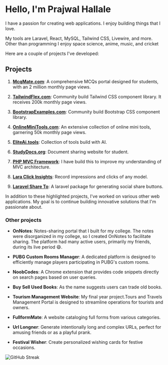 # Hello, I'm Prajwal Hallale

I have a passion for creating web applications. I enjoy building things that I love.

My tools are Laravel, React, MySQL, Tailwind CSS, Livewire, and more.
Other than programming I enjoy space science, anime, music, and cricket  

Here are a couple of projects I've developed:

## Projects

1. [**McqMate.com**](https://mcqmate.com): A comprehensive MCQs portal designed for students, with an 2 million monthly page views.

2. [**TailwindFlex.com**](https://tailwindflex.com): Community build Tailwind CSS component library. It receives 200k monthly page views.
   
3. [**BootstrapExamples.com**](https://bootstrapexamples.com): Community build Bootstrap CSS component library.

4. [**OnlineMiniTools.com**](https://onlineminitools.com): An extensive collection of online mini tools, garnering 50k monthly page views.

5. [**EliteAi.tools**](https://eliteai.tools): Collection of tools build with AI.
  
6. [**StudyDocs.org**](https://studydocs.org/): Document sharing website for student.

7. [**PHP MVC Framework**](https://github.com/prajwal89/php-mvc-framework): I have build this to improve my understanding of MVC architecture.
   
8. [**Lara Click Insights**](https://github.com/prajwal89/lara-click-insights): Record impressions and clicks of any model.

9. [**Laravel Share To**](https://github.com/prajwal89/laravel-share-to): A laravel package for generating social share buttons.

In addition to these highlighted projects, I've worked on various other web applications. My goal is to continue building innovative solutions that I'm passionate about.

### Other projects

- **OnNotes**: Notes-sharing portal that I built for my college. The notes were disorganized in my college, so I created OnNotes to facilitate sharing. The platform had many active users, primarily my friends, during its live period 😄.

- **PUBG Custom Rooms Manager**: A dedicated platform is designed to efficiently manage players participating in PUBG's custom rooms.

- **NoobCodes**: A Chrome extension that provides code snippets directly on search pages based on user queries.
  
- **Buy Sell Used Books**: As the name suggests users can trade old books.
  
- **Tourism Management Website**: My final year project.Tours and Travels Management Portal is designed to streamline operations for tourists and owners.
  
- **FullformMate**: A website cataloging full forms from various categories.

- **Url Longner**: Generate intentionally long and complex URLs, perfect for amusing friends or as a playful prank.

- **Festival Wisher**: Create personalized wishing cards for festive occasions.

![GitHub Streak](https://streak-stats.demolab.com?user=prajwal89)
